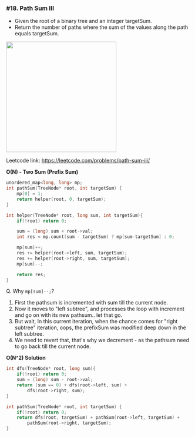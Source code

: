 ### #18. Path Sum III

- Given the root of a binary tree and an integer targetSum.
- Return the number of paths where the sum of the values along the path equals targetSum.

<img src="https://assets.leetcode.com/uploads/2021/04/09/pathsum3-1-tree.jpg" width=300px>

Leetcode link: https://leetcode.com/problems/path-sum-iii/

**O(N) - Two Sum (Prefix Sum)**
```cpp
unordered_map<long, long> mp;
int pathSum(TreeNode* root, int targetSum) {
    mp[0] = 1;
    return helper(root, 0, targetSum);
}

int helper(TreeNode* root, long sum, int targetSum){
    if(!root) return 0;

    sum = (long) sum + root->val;
    int res = mp.count(sum - targetSum) ? mp[sum-targetSum] : 0;

    mp[sum]++;
    res += helper(root->left, sum, targetSum);
    res += helper(root->right, sum, targetSum);
    mp[sum]--;

    return res;
}
```

Q. Why `mp[sum]--;`?
1. First the pathsum is incremented with sum till the current node.
2. Now it moves to "left subtree", and processes the loop with increment and go on with its new pathsum.. let that go.
3. But wait, In this current iteration, when the chance comes for "right subtree" iteration, oops, the prefixSum was modified deep down in the left subtree.
4. We need to revert that, that's why we decrement - as the pathsum need to go back till the current node.

**O(N^2) Solution** 
```cpp
int dfs(TreeNode* root, long sum){
    if(!root) return 0;
    sum = (long) sum - root->val;
    return (sum == 0) + dfs(root->left, sum) + 
        dfs(root->right, sum);
}

int pathSum(TreeNode* root, int targetSum) {
    if(!root) return 0;
    return dfs(root, targetSum) + pathSum(root->left, targetSum) + 
        pathSum(root->right, targetSum);
}
```
